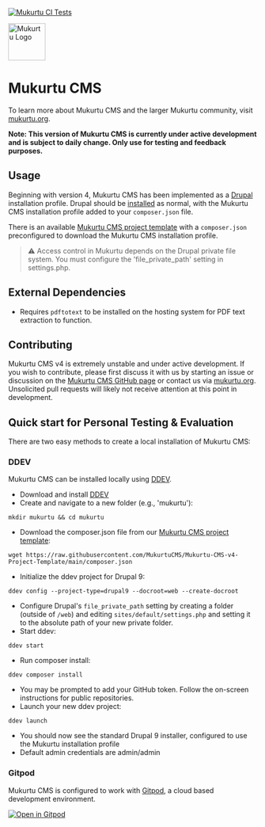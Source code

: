 [![Mukurtu CI Tests](https://github.com/MukurtuCMS/Mukurtu-CMS/actions/workflows/build-and-test.yml/badge.svg)](https://github.com/MukurtuCMS/Mukurtu-CMS/actions/workflows/build-and-test.yml)

<img alt="Mukurtu Logo" src="https://mukurtu.org/wp-content/uploads/2017/02/cropped-Mukurtu-dc8633.png" height="75px">

# Mukurtu CMS
To learn more about Mukurtu CMS and the larger Mukurtu community, visit [mukurtu.org](https://mukurtu.org/).

**Note: This version of Mukurtu CMS is currently under active development and is subject to daily change. Only use for testing and feedback purposes.**


## Usage
Beginning with version 4, Mukurtu CMS has been implemented as a [Drupal](https://www.drupal.org/) installation profile. Drupal should be [installed](https://www.drupal.org/docs/installing-drupal) as normal, with the Mukurtu CMS installation profile added to your `composer.json` file.

There is an available [Mukurtu CMS project template](https://github.com/MukurtuCMS/Mukurtu-CMS-v4-Project-Template) with a `composer.json` preconfigured to download the Mukurtu CMS installation profile.

> :warning: Access control in Mukurtu depends on the Drupal private file system. You must configure the 'file_private_path' setting in settings.php.

## External Dependencies
* Requires `pdftotext` to be installed on the hosting system for PDF text extraction to function.

## Contributing
Mukurtu CMS v4 is extremely unstable and under active development. If you wish to contribute, please first discuss it with us by starting an issue or discussion on the [Mukurtu CMS GitHub page](https://github.com/MukurtuCMS/Mukurtu-CMS) or contact us via [mukurtu.org](https://mukurtu.org/). Unsolicited pull requests will likely not receive attention at this point in development.

## Quick start for Personal Testing & Evaluation
There are two easy methods to create a local installation of Mukurtu CMS:
### DDEV
Mukurtu CMS can be installed locally using [DDEV](https://ddev.com/).
* Download and install [DDEV](https://github.com/drud/ddev)
* Create and navigate to a new folder (e.g., 'mukurtu'):
```
mkdir mukurtu && cd mukurtu
```
* Download the composer.json file from our [Mukurtu CMS project template](https://github.com/MukurtuCMS/Mukurtu-CMS-v4-Project-Template):
```
wget https://raw.githubusercontent.com/MukurtuCMS/Mukurtu-CMS-v4-Project-Template/main/composer.json
```
* Initialize the ddev project for Drupal 9:
```
ddev config --project-type=drupal9 --docroot=web --create-docroot
```
* Configure Drupal's `file_private_path` setting by creating a folder (outside of `/web`) and editing `sites/default/settings.php` and setting it to the absolute path of your new private folder.
* Start ddev:
```
ddev start
```
* Run composer install:
```
ddev composer install
```
* You may be prompted to add your GitHub token. Follow the on-screen instructions for public repositories.
* Launch your new ddev project:
```
ddev launch
```
* You should now see the standard Drupal 9 installer, configured to use the Mukurtu installation profile
* Default admin credentials are admin/admin

### Gitpod
Mukurtu CMS is configured to work with [Gitpod](https://www.gitpod.io/), a cloud based development environment.

[![Open in Gitpod](https://gitpod.io/button/open-in-gitpod.svg)](https://gitpod.io/#https://github.com/alexmerrill/Mukurtu-CMS)
